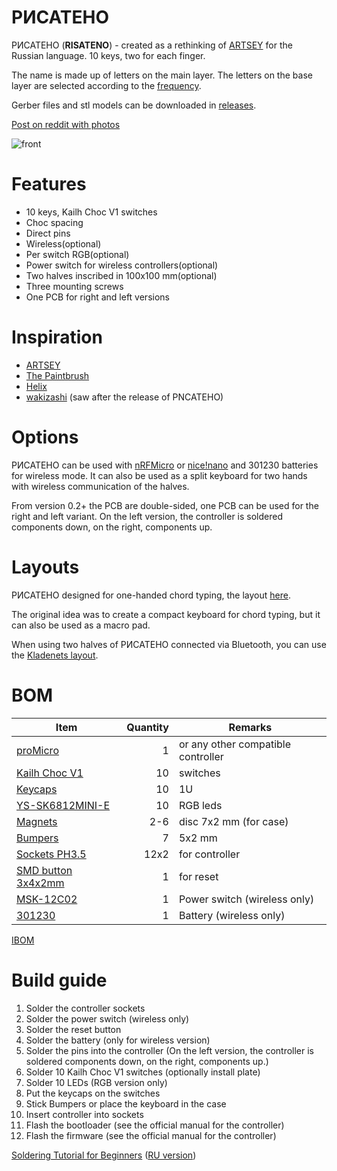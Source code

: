 # РИСАТЕНО
 


РИСАТЕНО (__RISATENO__) - created as a rethinking of [ARTSEY](https://artsey.io/) for the Russian language. 10 keys, two for each finger.

The name is made up of letters on the main layer. The letters on the base layer are selected according to the [frequency](https://ru.wikipedia.org/wiki/%D0%A7%D0%B0%D1%81%D1%82%D0%BE%D1%82%D0%BD%D0%BE%D1%81%D1%82%D1%8C).

Gerber files and stl models can be downloaded in [releases](https://github.com/aroum/PNCATEHO/releases).

[Post on reddit with photos](https://www.reddit.com/r/ErgoMechKeyboards/comments/r8novj/%D1%80%D0%B8%D1%81%D0%B0%D1%82%D0%B5%D0%BD%D0%BE_risateno_10_key_chord_keyboard/)

![front](pcb/renders/front.png)

# Features
* 10 keys, Kailh Choc V1 switches
* Choc spacing
* Direct pins 
* Wireless(optional)
* Per switch RGB(optional)
* Power switch for wireless controllers(optional)
* Two halves inscribed in 100x100 mm(optional)
* Three mounting screws
* One PCB for right and left versions

# Inspiration

* [ARTSEY](https://artsey.io/)
* [The Paintbrush](https://github.com/artseyio/thepaintbrus)
* [Helix](https://github.com/MakotoKurauchi/helix)
* [wakizashi](https://klava.wiki/hypha/%D0%BA%D0%BB%D0%B0%D0%B2%D0%B8%D0%B0%D1%82%D1%83%D1%80%D1%8B/%D0%B2%D0%B0%D0%BA%D0%B8%D0%B4%D0%B7%D0%B0%D1%81%D0%B8) (saw after the release of PNCATEHO)


# Options
РИСАТЕНО can be used with [nRFMicro](https://github.com/joric/nrfmicro) or [nice!nano](https://nicekeyboards.com/nice-nano/) and 301230 batteries for wireless mode. It can also be used as a split keyboard for two hands with wireless communication of the halves.



From version 0.2+ the PCB are double-sided, one PCB can be used for the right and left variant. On the left version, the controller is soldered components down, on the right, components up.

# Layouts
РИСАТЕНО designed for one-handed chord typing, the layout [here](http://www.keyboard-layout-editor.com/#/gists/019e404b4ab5db93cd75010ad90777a4). 

The original idea was to create a compact keyboard for chord typing, but it can also be used as a macro pad.

When using two halves of РИСАТЕНО connected via Bluetooth, you can use the [Kladenets layout](https://ibnteo.github.io/kladenets/).


# BOM

| Item                                                                   | Quantity | Remarks                              |
| ---------------------------------------------------------------------- | -------: | ------------------------------------ |
| [proMicro](https://aliexpress.ru/item/32840365436.html)                | 1        | or any other compatible controller   |
| [Kailh Choc V1](https://aliexpress.ru/item/32959996455.html)           | 10       | switches                             |
| [Keycaps](https://aliexpress.ru/item/33026798318.html)                 | 10       | 1U                                   |
| [YS-SK6812MINI-E](https://aliexpress.ru/item/4000475685852.html)       | 10       | RGB leds                             |
| [Magnets](https://aliexpress.ru/item/1005002757445161.html)            | 2-6      | disc 7x2 mm (for case)               |
| [Bumpers](https://aliexpress.ru/item/4001188580018.html)               | 7        | 5x2 mm                               |
| [Sockets PH3.5](https://aliexpress.ru/item/32899635835.html)           | 12x2     | for controller                       |
| [SMD button 3x4x2mm](https://aliexpress.ru/item/1005003812819985.html) | 1        | for reset                            |
| [MSK-12C02](https://aliexpress.ru/item/1005001398386692.html)          | 1        | Power switch  (wireless only)        |
| [301230](https://aliexpress.ru/item/32732458079.html)                  | 1        | Battery  (wireless only)             |

[IBOM](https://htmlpreview.github.io/?https://github.com/aroum/PNCATEHO/blob/master/pcb/PNCATEHO_v3/ibom/ibom.html)

# Build guide
1. Solder the controller sockets
2. Solder the power switch (wireless only)
3. Solder the reset button
4. Solder the battery (only for wireless version)
5. Solder the pins into the controller (On the left version, the controller is soldered components down, on the right, components up.)
6. Solder 10 Kailh Choc V1 switches (optionally install plate)
7. Solder 10 LEDs (RGB version only)
8. Put the keycaps on the switches
9. Stick Bumpers or place the keyboard in the case
10. Insert controller into sockets
11. Flash the bootloader (see the official manual for the controller)
12. Flash the firmware (see the official manual for the controller)

[Soldering Tutorial for Beginners](https://mightyohm.com/files/soldercomic/FullSolderComic_EN.pdf) ([RU version](https://sho0.neocities.org/downloads/komiks_payat_prosto.pdf))
